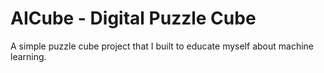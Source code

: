 # AICube - Digital Puzzle Cube
 A simple puzzle cube project that I built to educate myself about machine learning.
